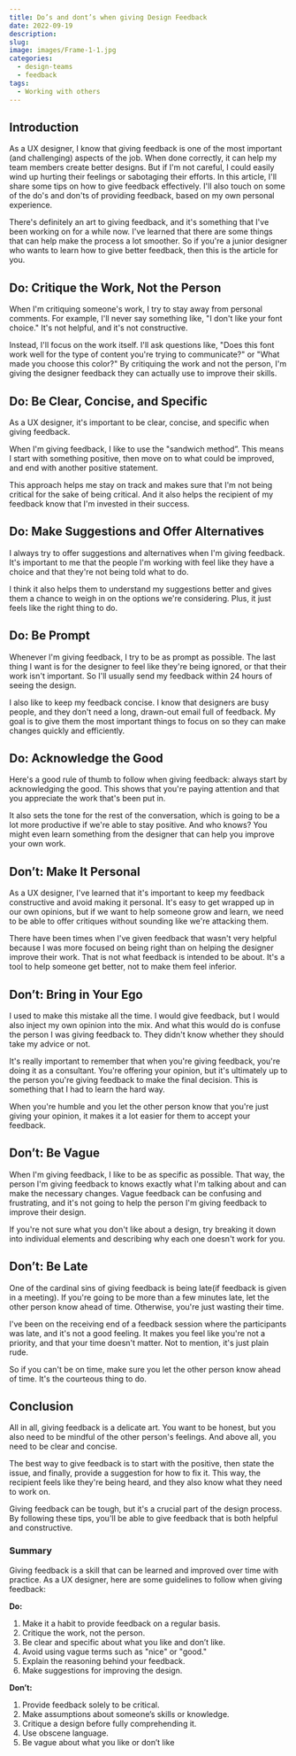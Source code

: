 ```yaml
---
title: Do’s and dont’s when giving Design Feedback
date: 2022-09-19
description: 
slug: 
image: images/Frame-1-1.jpg
categories: 
  - design-teams
  - feedback
tags:
  - Working with others
---
```


## Introduction

As a UX designer, I know that giving feedback is one of the most important (and challenging) aspects of the job. When done correctly, it can help my team members create better designs. But if I'm not careful, I could easily wind up hurting their feelings or sabotaging their efforts. In this article, I'll share some tips on how to give feedback effectively. I'll also touch on some of the do's and don'ts of providing feedback, based on my own personal experience.

There's definitely an art to giving feedback, and it's something that I've been working on for a while now. I've learned that there are some things that can help make the process a lot smoother. So if you're a junior designer who wants to learn how to give better feedback, then this is the article for you.

## Do: Critique the Work, Not the Person

When I'm critiquing someone's work, I try to stay away from personal comments. For example, I'll never say something like, "I don't like your font choice." It's not helpful, and it's not constructive.

Instead, I'll focus on the work itself. I'll ask questions like, "Does this font work well for the type of content you're trying to communicate?" or "What made you choose this color?" By critiquing the work and not the person, I'm giving the designer feedback they can actually use to improve their skills.

## Do: Be Clear, Concise, and Specific

As a UX designer, it's important to be clear, concise, and specific when giving feedback.

When I'm giving feedback, I like to use the "sandwich method”. This means I start with something positive, then move on to what could be improved, and end with another positive statement.

This approach helps me stay on track and makes sure that I'm not being critical for the sake of being critical. And it also helps the recipient of my feedback know that I'm invested in their success.

## Do: Make Suggestions and Offer Alternatives

I always try to offer suggestions and alternatives when I'm giving feedback. It's important to me that the people I'm working with feel like they have a choice and that they're not being told what to do.

I think it also helps them to understand my suggestions better and gives them a chance to weigh in on the options we're considering. Plus, it just feels like the right thing to do.

## Do: Be Prompt

Whenever I'm giving feedback, I try to be as prompt as possible. The last thing I want is for the designer to feel like they're being ignored, or that their work isn't important. So I'll usually send my feedback within 24 hours of seeing the design.

I also like to keep my feedback concise. I know that designers are busy people, and they don't need a long, drawn-out email full of feedback. My goal is to give them the most important things to focus on so they can make changes quickly and efficiently.

## Do: Acknowledge the Good

Here's a good rule of thumb to follow when giving feedback: always start by acknowledging the good. This shows that you're paying attention and that you appreciate the work that's been put in.

It also sets the tone for the rest of the conversation, which is going to be a lot more productive if we're able to stay positive. And who knows? You might even learn something from the designer that can help you improve your own work.

## Don’t: Make It Personal

As a UX designer, I've learned that it's important to keep my feedback constructive and avoid making it personal. It's easy to get wrapped up in our own opinions, but if we want to help someone grow and learn, we need to be able to offer critiques without sounding like we're attacking them.

There have been times when I've given feedback that wasn't very helpful because I was more focused on being right than on helping the designer improve their work. That is not what feedback is intended to be about. It's a tool to help someone get better, not to make them feel inferior.

## Don’t: Bring in Your Ego

I used to make this mistake all the time. I would give feedback, but I would also inject my own opinion into the mix. And what this would do is confuse the person I was giving feedback to. They didn't know whether they should take my advice or not.

It's really important to remember that when you're giving feedback, you're doing it as a consultant. You're offering your opinion, but it's ultimately up to the person you're giving feedback to make the final decision. This is something that I had to learn the hard way.

When you're humble and you let the other person know that you're just giving your opinion, it makes it a lot easier for them to accept your feedback.

## Don’t: Be Vague

When I'm giving feedback, I like to be as specific as possible. That way, the person I'm giving feedback to knows exactly what I'm talking about and can make the necessary changes. Vague feedback can be confusing and frustrating, and it's not going to help the person I'm giving feedback to improve their design.

If you're not sure what you don't like about a design, try breaking it down into individual elements and describing why each one doesn't work for you.

## Don’t: Be Late

One of the cardinal sins of giving feedback is being late(if feedback is given in a meeting). If you're going to be more than a few minutes late, let the other person know ahead of time. Otherwise, you're just wasting their time.

I've been on the receiving end of a feedback session where the participants was late, and it's not a good feeling. It makes you feel like you're not a priority, and that your time doesn't matter. Not to mention, it's just plain rude.

So if you can't be on time, make sure you let the other person know ahead of time. It's the courteous thing to do.

## Conclusion

All in all, giving feedback is a delicate art. You want to be honest, but you also need to be mindful of the other person's feelings. And above all, you need to be clear and concise.

The best way to give feedback is to start with the positive, then state the issue, and finally, provide a suggestion for how to fix it. This way, the recipient feels like they're being heard, and they also know what they need to work on.

Giving feedback can be tough, but it's a crucial part of the design process. By following these tips, you'll be able to give feedback that is both helpful and constructive.

### Summary

Giving feedback is a skill that can be learned and improved over time with practice. As a UX designer, here are some guidelines to follow when giving feedback:

**Do:**

1. Make it a habit to provide feedback on a regular basis.
2. Critique the work, not the person.
3. Be clear and specific about what you like and don’t like.
4. Avoid using vague terms such as "nice" or "good."
5. Explain the reasoning behind your feedback.
6. Make suggestions for improving the design.

**Don’t:**

1. Provide feedback solely to be critical.
2. Make assumptions about someone’s skills or knowledge.
3. Critique a design before fully comprehending it.
4. Use obscene language.
5. Be vague about what you like or don’t like
